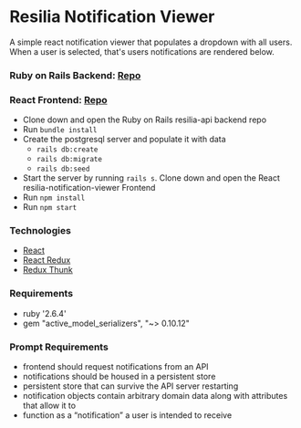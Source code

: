 # Resilia Notification Viewer

A simple react notification viewer that populates a dropdown with all users. When a user is selected, that's users notifications are rendered below.

### Ruby on Rails Backend: [ Repo](https://github.com/mkirby/resilia-api)

### React Frontend: [ Repo](https://github.com/mkirby/resilia-notification-viewer)

- Clone down and open the Ruby on Rails resilia-api backend repo
- Run `bundle install`
- Create the postgresql server and populate it with data
  - `rails db:create`
  - `rails db:migrate`
  - `rails db:seed`
- Start the server by running `rails s`.
  Clone down and open the React resilia-notification-viewer Frontend
- Run `npm install`
- Run `npm start`

### Technologies

- [React](https://github.com/facebook/react)
- [React Redux](https://github.com/reduxjs/react-redux)
- [Redux Thunk](https://github.com/reduxjs/redux-thunk)

### Requirements

- ruby '2.6.4'
- gem "active_model_serializers", "~> 0.10.12"

### Prompt Requirements

- frontend should request notifications from an API
- notifications should be housed in a persistent store
- persistent store that can survive the API server restarting
- notification objects contain arbitrary domain data along with attributes that allow it to
- function as a “notification” a user is intended to receive
